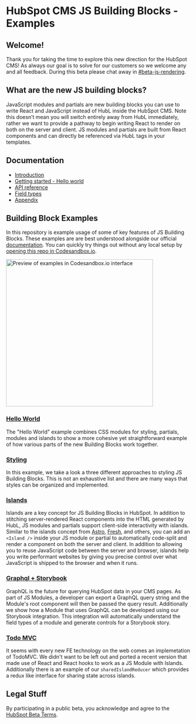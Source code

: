 # HubSpot CMS JS Building Blocks - Examples

## Welcome!

Thank you for taking the time to explore this new direction for the HubSpot CMS! As always our goal is to solve for our customers so we welcome any and all feedback. During this beta please chat away in [\#beta-js-rendering](https://hubspotdev.slack.com/archives/C04AY1H2204).

## What are the new JS building blocks?

JavaScript modules and partials are new building blocks you can use to write React and JavaScript instead of HubL inside the HubSpot CMS. Note this doesn’t mean you will switch entirely away from HubL immediately, rather we want to provide a pathway to begin writing React to render on both on the server and client. JS modules and partials are built from React components and can directly be referenced via HubL tags in your templates.

## Documentation
- [Introduction](./docs/README.md)
- [Getting started - Hello world](./hello-world/README.md)
- [API reference](./docs/reference.md)
- [Field types](./docs/field-types/modules.md)
- [Appendix](./docs/appendix.md)

## Building Block Examples

In this repository is example usage of some of key features of JS Building Blocks. These examples are are best understood alongside our official [documentation](docs). You can quickly try things out without any local setup by [opening this repo in Codesandbox.io](https://codesandbox.io/p/sandbox/stoic-pateu-g20chg?file=%2Fcms-js-building-block-examples%2FREADME.md).

<img width="400" alt="Preview of examples in Codesandbox.io interface" src="https://github.com/HubSpot/cms-js-building-block-examples/assets/60455/e8ab456e-39a6-4919-b256-584cd7054cb2">

<br>

### [Hello World](hello-world)

The "Hello World" example combines CSS modules for styling, partials, modules and islands to show a more cohesive yet straightforward example of how various parts of the new Building Blocks work together.

### [Styling](styling)

In this example, we take a look a three different approaches to styling JS Building Blocks. This is not an exhaustive list and there are many ways that styles can be organized and implemented.

### [Islands](islands)

Islands are a key concept for JS Building Blocks in HubSpot. In addition to stitching server-rendered React components into the HTML generated by HubL, JS modules and partials support client-side interactivity with islands. Similar to the islands concept from [Astro](https://astro.build/), [Fresh](https://fresh.deno.dev/), and others, you can add an `<Island />` inside your JS module or partial to automatically code-split and render a component on both the server and client. In addition to allowing you to reuse JavaScript code between the server and browser, islands help you write performant websites by giving you precise control over what JavaScript is shipped to the browser and when it runs.

### [Graphql + Storybook](graphql-storybook)

GraphQL is the future for querying HubSpot data in your CMS pages. As part of JS Modules, a developer can export a GraphQL query string and the Module's root component will then be passed the query result. Additionally we show how a Module that uses GraphQL can be developed using our Storybook integration. This integration will automatically understand the field types of a module and generate controls for a Storybook story.

### [Todo MVC](todo-mvc)

It seems with every new FE technology on the web comes an implemetation of TodoMVC. We didn't want to be left out and ported a recent version that made use of React and React hooks to work as a JS Module with Islands. Additionally there is an example of our `sharedIslandReducer` which provides a redux like interface for sharing state across islands.

## Legal Stuff

By participating in a public beta, you acknowledge and agree to the [HubSpot Beta Terms](https://legal.hubspot.com/hubspot-beta-terms).
